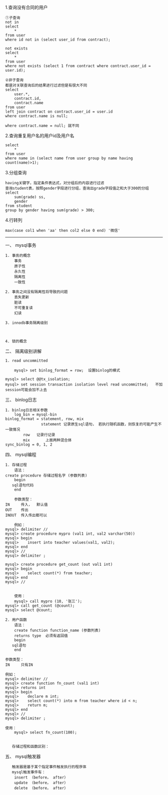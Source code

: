 1.查询没有合同的用户

	①子查询
	not in
	select 
	    *
	from user 
	where id not in (select user_id from contract);
	
	not exists
	select 
		* 
	from user 
	where not exists (select 1 from contract where contract.user_id = user.id);
	
	②非子查询
	都是对关联查询后的结果进行过滤但是有很大不同
	select 
		user.*,
		contract.id,
		contract.name 
	from user 
	left join contract on contract.user_id = user.id 
	where contract.name is null;
	
	where contract.name = null; 就不同

2.查询重复用户名的用户id及用户名	

	select 
		* 
	from user 
	where name in (select name from user group by name having count(name)>1);
	
3.分组查询
	
	having关键字，指定条件表达式，对分组后的内容进行过滤 
	查询student表，按照gender字段进行分组，查询出grade字段值之和大于300的分组
	select 
		sum(grade) ss, 
		gender 
	from student 
	group by gender having sum(grade) > 300;
	
 4.行转列
 
    max(case col1 when 'aa' then col2 else 0 end) '微信'	



--------------------------------------------------------------------------------------------------------------------------
一、 mysql事务
	
	1. 事务的概念
        事务
        原子性
        永久性
        隔离性
        一致性
	
	2. 事务之间没有隔离性将导致的问题
        丢失更新
        脏读
        不可重复读
        幻读
	
	3. innodb事务隔离级别
	
	
	
	4. 锁的概念

二、 隔离级别讲解
	
	1. read uncommitted
        
        mysql> set binlog_format = row;  设置binlog的模式
	
	mysql> select @@tx_isolation;
	mysql> set session transaction isolation level read uncommitted;   不加session可能会加不上去

三、 binlog日志
	
	1. binlog日志相关参数
        log_bin = mysql-bin
	binlog_format = statement, row, mix
	                statement 记录原生sql语句， 若执行随机函数，则恢复的可能产生不一致情况
			row	  记录行记录
			mix       上面两种混合体
	sync_binlog = 0, 1, 2
	
四、 mysql编程
	
	1. 存储过程
        语法：
	create procedure 存储过程名字 (参数列表)
        begin
	   sql语句代码
        end
	
        参数类型：
	IN     传入，  默认值
	OUT    传出
	INOUT  传入传出都可以
	
        例如：
	mysql> delimiter //
	mysql> create procedure mypro (val1 int, val2 varchar(50)) 
	mysql> begin
	mysql>    insert into teacher values(val1, val2);
	mysql> end
	mysql> //
	mysql> delimiter ;
	
	mysql> create procedure get_count (out val1 int) 
	mysql> begin
	mysql>    select count(*) from teacher;
	mysql> end
	mysql> //
	
	
        使用：
        mysql> call mypro (10, '张三');
	mysql> call get_count (@count);
	mysql> select @count;
	
	2. 用户函数
        语法：
        create function function_name (参数列表)  
        returns type  必须有返回值
        begin
	   sql语句
        end
	
	参数类型：
	IN     只有IN
        
	例如：
	mysql> delimiter //
	mysql> create function fn_count (val1 int)
	mysql> returns int
	mysql> begin
	mysql>    declare m int;
	mysql>    select count(*) into m from teacher where id < n;
	mysql>    return m;
	mysql> end
	mysql> //
	mysql> delimiter ;
	
	使用：
        mysql> select fn_count(100);
	
	
       存储过程和函数区别：
       
五、 mysql触发器
	
       触发器是基于某个指定事件触发执行的程序体
       mysql触发事件有：
        insert （before， after）
        update （before， after）
        delete （before， after）       
